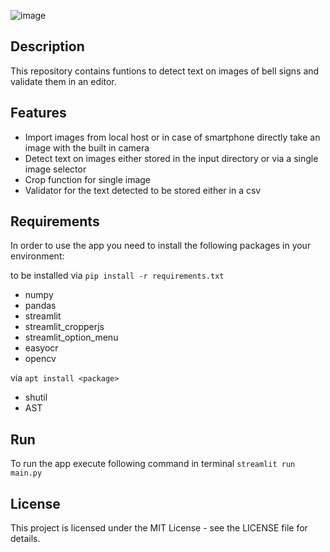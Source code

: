 ![image](https://github.com/johann-b82/bell-sign-validator/assets/148913319/264aaf25-ad19-4253-ae8c-31eeaa762db9)


## Description

This repository contains funtions to detect text on images of bell signs and validate them in an editor.  

## Features

- Import images from local host or in case of smartphone directly take an image with the built in camera
- Detect text on images either stored in the input directory or via a single image selector
- Crop function for single image
- Validator for the text detected to be stored either in a csv 

## Requirements

In order to use the app you need to install the following packages in your environment:

to be installed via `pip install -r requirements.txt`
- numpy
- pandas
- streamlit
- streamlit_cropperjs
- streamlit_option_menu
- easyocr 
- opencv

via `apt install <package>`
- shutil
- AST

## Run

To run the app execute following command in terminal `streamlit run main.py`

## License

This project is licensed under the MIT License - see the LICENSE file for details.
